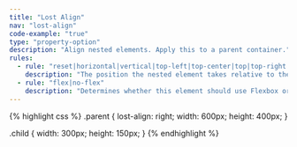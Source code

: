 ```yaml
---
title: "Lost Align"
nav: "lost-align"
code-example: "true"
type: "property-option"
description: "Align nested elements. Apply this to a parent container."
rules:
  - rule: "reset|horizontal|vertical|top-left|top-center|top|top-right|middle-left|left|middle-center|center|middle-right|right|bottom-left|bottom-center|bottom|bottom-right"
    description: "The position the nested element takes relative to the containing element."
  - rule: "flex|no-flex"
    description: "Determines whether this element should use Flexbox or not."
---
```


{% highlight css %}
.parent {
  lost-align: right;
  width: 600px;
  height: 400px;
}

.child {
  width: 300px;
  height: 150px;
}
{% endhighlight %}
